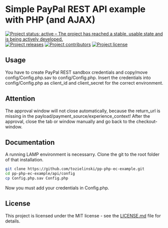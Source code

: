 # Simple PayPal REST API example with PHP (and AJAX)

[![Project status: active – The project has reached a stable, usable state and is being actively developed.](https://www.repostatus.org/badges/latest/active.svg)](https://www.repostatus.org/#active)
[![Project releases](https://img.shields.io/github/v/release/tozielinski/pp-php-ec-example?logo=github&include_prereleases)](https://github.com/tozielinski/pp-php-ec-example/releases)
[![Project contributors](https://img.shields.io/github/contributors/tozielinski/pp-php-ec-example?logo=github)](https://github.com/tozielinski/pp-php-ec-example/graphs/contributors)
[![Project license](https://img.shields.io/github/license/tozielinski/pp-php-ec-example?logo=github)](https://github.com/tozielinski/pp-php-ec-example/LICENSE)
<!-- [![Project build Status](https://badges.netlify.com/api/docsydocs.svg?branch=main)](https://app.netlify.com/sites/docsydocs/deploys) -->

## Usage

You have to create PayPal REST sandbox credentials and copy/move config/Config.php.sav to config/Config.php. Insert the credentials into config/Config.php as client_id and client_secret for the correct environment.

## Attention

The approval window will not close automatically, because the return_url is missing in the payload/payment_source/experience_context! After the approval, close the tab or window manually and go back to the checkout-window.

## Documentation

A running LAMP environment is necessarry. Clone the git to the root folder of that installation.
```sh
git clone https://github.com/tozielinski/pp-php-ec-example.git
cd pp-php-ec-example/api/config
cp Config.php.sav Config.php
```
Now you must add your credentials in Config.php.

## License

This project is licensed under the MIT license - see the [LICENSE.md](https://github.com/tozielinski/pp-php-ec-example/LICENSE) file for details.

